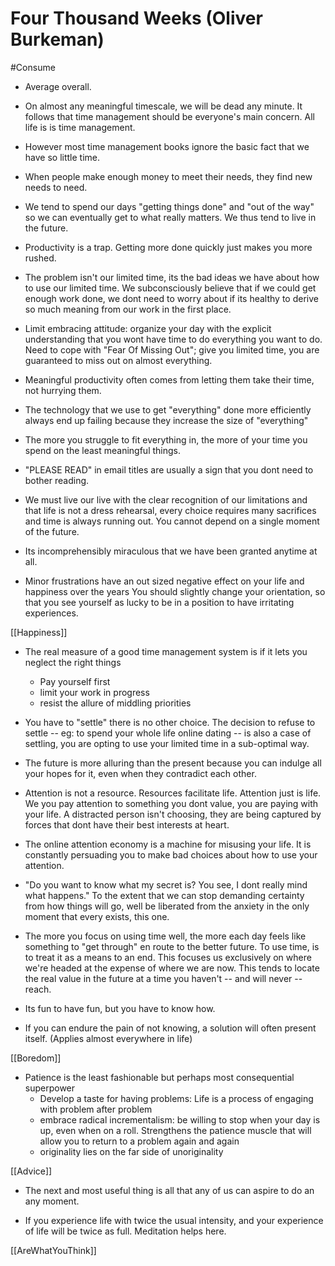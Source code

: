 # Four Thousand Weeks (Oliver Burkeman)

#Consume

- Average overall.

- On almost any meaningful timescale, we will be dead any minute.
  It follows that time management should be everyone's main concern.
  All life is is time management.

- However most time management books ignore the basic fact that we have so little time.

- When people make enough money to meet their needs, they find new needs to need.

- We tend to spend our days "getting things done" and "out of the way" so we can eventually get to what really matters.
  We thus tend to live in the future.

- Productivity is a trap. Getting more done quickly just makes you more rushed.

- The problem isn't our limited time, its the bad ideas we have about how to use our limited time.
  We subconsciously believe that if we could get enough work done, we dont need to worry about if its healthy to derive so much meaning from our work in the first place.

- Limit embracing attitude: organize your day with the explicit understanding that you wont have time to do everything you want to do.
  Need to cope with "Fear Of Missing Out"; give you limited time, you are guaranteed to miss out on almost everything.

- Meaningful productivity often comes from letting them take their time, not hurrying them.

- The technology that we use to get "everything" done more efficiently always end up failing because they increase the size of "everything"

- The more you struggle to fit everything in, the more of your time you spend on the least meaningful things.

- "PLEASE READ" in email titles are usually a sign that you dont need to bother reading.

- We must live our live with the clear recognition of our limitations and that life is not a dress rehearsal, every choice requires many sacrifices and time is always running out.
  You cannot depend on a single moment of the future.

- Its incomprehensibly miraculous that we have been granted anytime at all.

- Minor frustrations have an out sized negative effect on your life and happiness over the years
  You should slightly change your orientation, so that you see yourself as lucky to be in a position to have irritating experiences.

[[Happiness]]

- The real measure of a good time management system is if it lets you neglect the right things
  - Pay yourself first
  - limit your work in progress
  - resist the allure of middling priorities


- You have to "settle" there is no other choice. The decision to refuse to settle -- eg: to spend your whole life online dating -- is also a case of settling, you are opting to use your limited time in a sub-optimal way.

- The future is more alluring than the present because you can indulge all your hopes for it, even when they contradict each other.

- Attention is not a resource.  Resources facilitate life. Attention just is life. We you pay attention to something you dont value, you are paying with your life.
  A distracted person isn't choosing, they are being captured by forces that dont have their best interests at heart.

- The online attention economy is a machine for misusing your life. It is constantly persuading you to make bad choices about how to use your attention.

- "Do you want to know what my secret is? You see, I dont really mind what happens." To the extent that we can stop demanding certainty from how things will go, well be liberated from the anxiety in the only moment that every exists, this one.
  
- The more you focus on using time well, the more each day feels like something to "get through" en route to the better future. To use time, is to treat it as a means to an end. This focuses us exclusively on where we're headed at the expense of where we are now. This tends to locate the real value in the future at a time you haven't -- and will never -- reach.

- Its fun to have fun, but you have to know how.

- If you can endure the pain of not knowing, a solution will often present itself. (Applies almost everywhere in life)

[[Boredom]]

- Patience is the least fashionable but perhaps most consequential superpower
  - Develop a taste for having problems: Life is a process of engaging with problem after problem
  - embrace radical incrementalism: be willing to stop when your day is up, even when on a roll. Strengthens the patience muscle that will allow you to return to a problem again and again
  - originality lies on the far side of unoriginality

[[Advice]] 

- The next and most useful thing is all that any of us can aspire to do an any moment.

- If you experience life with twice the usual intensity, and your experience of life will be twice as full. Meditation helps here.

[[AreWhatYouThink]]